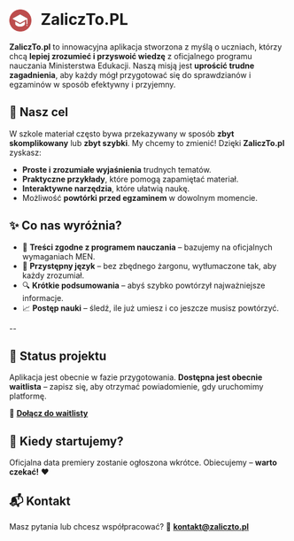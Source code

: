 <h1>
  <img src="https://raw.githubusercontent.com/ZaliczTo-PL/.github/refs/heads/main/assets/images/logotype.png" alt="ZaliczTo.pl Logo" width="40" style="vertical-align: middle; margin-right: 10px;">
  ZaliczTo.PL
</h1>


**ZaliczTo.pl** to innowacyjna aplikacja stworzona z myślą o uczniach, którzy chcą **lepiej zrozumieć i przyswoić wiedzę** z oficjalnego programu nauczania Ministerstwa Edukacji.
Naszą misją jest **uprościć trudne zagadnienia**, aby każdy mógł przygotować się do sprawdzianów i egzaminów w sposób efektywny i przyjemny.



## 🎯 Nasz cel

W szkole materiał często bywa przekazywany w sposób **zbyt skomplikowany** lub **zbyt szybki**. My chcemy to zmienić!
Dzięki **ZaliczTo.pl** zyskasz:

* **Proste i zrozumiałe wyjaśnienia** trudnych tematów.
* **Praktyczne przykłady**, które pomogą zapamiętać materiał.
* **Interaktywne narzędzia**, które ułatwią naukę.
* Możliwość **powtórki przed egzaminem** w dowolnym momencie.


## ✨ Co nas wyróżnia?

* 📖 **Treści zgodne z programem nauczania** – bazujemy na oficjalnych wymaganiach MEN.
* 🧠 **Przystępny język** – bez zbędnego żargonu, wytłumaczone tak, aby każdy zrozumiał.
* 🔍 **Krótkie podsumowania** – abyś szybko powtórzył najważniejsze informacje.
* 📈 **Postęp nauki** – śledź, ile już umiesz i co jeszcze musisz powtórzyć.

--

## 🚀 Status projektu

Aplikacja jest obecnie w fazie przygotowania.
**Dostępna jest obecnie waitlista** – zapisz się, aby otrzymać powiadomienie, gdy uruchomimy platformę.

🔗 [**Dołącz do waitlisty**](https://zaliczto.pl)


## 📅 Kiedy startujemy?

Oficjalna data premiery zostanie ogłoszona wkrótce.
Obiecujemy – **warto czekać!** ❤️


## 📬 Kontakt

Masz pytania lub chcesz współpracować?
📧 **[kontakt@zaliczto.pl](mailto:kontakt@zaliczto.pl)**











